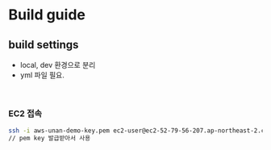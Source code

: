 # Build guide

## build settings
- local, dev 환경으로 분리
- yml 파일 필요.

<br />

### EC2 접속
```bash
ssh -i aws-unan-demo-key.pem ec2-user@ec2-52-79-56-207.ap-northeast-2.compute.amazonaws.com
// pem key 발급받아서 사용
```